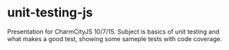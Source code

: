 # unit-testing-js
Presentation for CharmCityJS 10/7/15.  Subject is basics of unit testing and what makes a good test, showing some sameple tests with code coverage.
